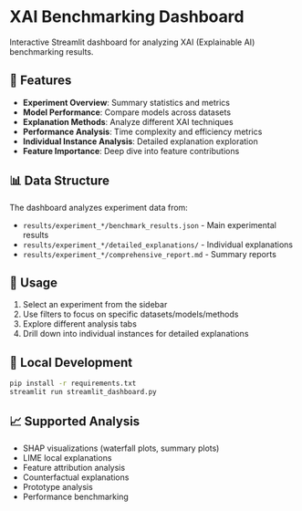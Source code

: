 # XAI Benchmarking Dashboard

Interactive Streamlit dashboard for analyzing XAI (Explainable AI) benchmarking results.

## 🚀 Features
- **Experiment Overview**: Summary statistics and metrics
- **Model Performance**: Compare models across datasets  
- **Explanation Methods**: Analyze different XAI techniques
- **Performance Analysis**: Time complexity and efficiency metrics
- **Individual Instance Analysis**: Detailed explanation exploration
- **Feature Importance**: Deep dive into feature contributions

## 📊 Data Structure
The dashboard analyzes experiment data from:
- `results/experiment_*/benchmark_results.json` - Main experimental results
- `results/experiment_*/detailed_explanations/` - Individual explanations
- `results/experiment_*/comprehensive_report.md` - Summary reports

## 🎯 Usage
1. Select an experiment from the sidebar
2. Use filters to focus on specific datasets/models/methods
3. Explore different analysis tabs
4. Drill down into individual instances for detailed explanations

## 🔧 Local Development
```bash
pip install -r requirements.txt
streamlit run streamlit_dashboard.py
```

## 📈 Supported Analysis
- SHAP visualizations (waterfall plots, summary plots)
- LIME local explanations  
- Feature attribution analysis
- Counterfactual explanations
- Prototype analysis
- Performance benchmarking

